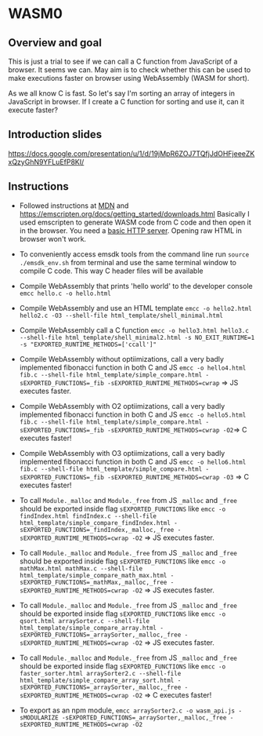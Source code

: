 # WASM0

## Overview and goal

This is just a trial to see if we can call a C function from JavaScript of a browser. It seems we can. May aim is to check whether this can be used to make executions faster on browser using WebAssembly (WASM for short).

As we all know C is fast. So let's say I'm sorting an array of integers in JavaScript in browser. If I create a C function for sorting and use it, can it execute faster?

## Introduction slides
https://docs.google.com/presentation/u/1/d/19jMpR6ZOJ7TQfjJdOHFjeeeZKxQzyGhN9YFLuEfP8KI/

## Instructions

- Followed instructions at [MDN](https://developer.mozilla.org/en-US/docs/WebAssembly/C_to_wasm) and https://emscripten.org/docs/getting_started/downloads.html Basically I used emscripten to generate WASM code from C code and then open it in the browser. You need a [basic HTTP server](https://github.com/ritwickdey/vscode-live-server-plus-plus). Opening raw HTML in browser won't work.

- To conveniently access emsdk tools from the command line run `source ./emsdk_env.sh` from terminal and use the same terminal window to compile C code. This way C header files will be available

- Compile WebAssembly that prints 'hello world' to the developer console `emcc hello.c -o hello.html`

- Compile WebAssembly and use an HTML template `emcc -o hello2.html hello2.c -O3 --shell-file html_template/shell_minimal.html`

- Compile WebAssembly call a C function `emcc -o hello3.html hello3.c --shell-file html_template/shell_minimal2.html -s NO_EXIT_RUNTIME=1 -s "EXPORTED_RUNTIME_METHODS=['ccall']"`

- Compile WebAssembly without optiimizations, call a very badly implemented fibonacci function in both C and JS `emcc -o hello4.html fib.c --shell-file html_template/simple_compare.html -sEXPORTED_FUNCTIONS=_fib -sEXPORTED_RUNTIME_METHODS=cwrap` => JS executes faster.

- Compile WebAssembly with O2 optiimizations, call a very badly implemented fibonacci function in both C and JS `emcc -o hello5.html fib.c --shell-file html_template/simple_compare.html -sEXPORTED_FUNCTIONS=_fib -sEXPORTED_RUNTIME_METHODS=cwrap -O2`=> C executes faster!

- Compile WebAssembly with O3 optiimizations, call a very badly implemented fibonacci function in both C and JS `emcc -o hello6.html fib.c --shell-file html_template/simple_compare.html -sEXPORTED_FUNCTIONS=_fib -sEXPORTED_RUNTIME_METHODS=cwrap -O3` => C executes faster!

- To call `Module._malloc` and `Module._free` from JS `_malloc` and `_free` should be exported inside flag `sEXPORTED_FUNCTIONS` like `emcc -o findIndex.html findIndex.c --shell-file html_template/simple_compare_findIndex.html -sEXPORTED_FUNCTIONS=_findIndex,_malloc,_free -sEXPORTED_RUNTIME_METHODS=cwrap -O2` => JS executes faster.

- To call `Module._malloc` and `Module._free` from JS `_malloc` and `_free` should be exported inside flag `sEXPORTED_FUNCTIONS` like `emcc -o mathMax.html mathMax.c --shell-file html_template/simple_compare_math_max.html -sEXPORTED_FUNCTIONS=_mathMax,_malloc,_free -sEXPORTED_RUNTIME_METHODS=cwrap -O2` => JS executes faster.

- To call `Module._malloc` and `Module._free` from JS `_malloc` and `_free` should be exported inside flag `sEXPORTED_FUNCTIONS` like `emcc -o qsort.html arraySorter.c --shell-file html_template/simple_compare_array.html -sEXPORTED_FUNCTIONS=_arraySorter,_malloc,_free -sEXPORTED_RUNTIME_METHODS=cwrap -O2` => JS executes faster.

- To call `Module._malloc` and `Module._free` from JS `_malloc` and `_free` should be exported inside flag `sEXPORTED_FUNCTIONS` like `emcc -o faster_sorter.html arraySorter2.c --shell-file html_template/simple_compare_array_sort.html -sEXPORTED_FUNCTIONS=_arraySorter,_malloc,_free -sEXPORTED_RUNTIME_METHODS=cwrap -O2` => C executes faster!

- To export as an npm module, `emcc arraySorter2.c -o wasm_api.js -sMODULARIZE -sEXPORTED_FUNCTIONS=_arraySorter,_malloc,_free -sEXPORTED_RUNTIME_METHODS=cwrap -O2`
